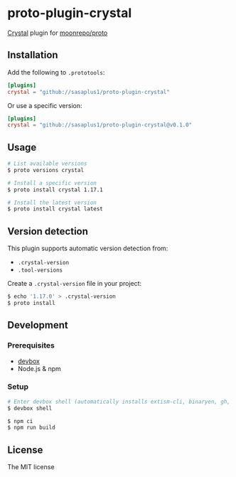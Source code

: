 # proto-plugin-crystal

[Crystal](https://crystal-lang.org/) plugin for [moonrepo/proto](https://moonrepo.dev/proto)

## Installation

Add the following to `.prototools`:

```toml
[plugins]
crystal = "github://sasaplus1/proto-plugin-crystal"
```

Or use a specific version:

```toml
[plugins]
crystal = "github://sasaplus1/proto-plugin-crystal@v0.1.0"
```

## Usage

```bash
# List available versions
$ proto versions crystal
```

```bash
# Install a specific version
$ proto install crystal 1.17.1
```

```bash
# Install the latest version
$ proto install crystal latest
```

## Version detection

This plugin supports automatic version detection from:

- `.crystal-version`
- `.tool-versions`

Create a `.crystal-version` file in your project:

```bash
$ echo '1.17.0' > .crystal-version
$ proto install
```

## Development

### Prerequisites

- [devbox](https://www.jetify.com/devbox)
- Node.js & npm

### Setup

```bash
# Enter devbox shell (automatically installs extism-cli, binaryen, gh, and extism-js)
$ devbox shell
```

```bash
$ npm ci
$ npm run build
```

## License

The MIT license
